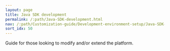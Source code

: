 ```yaml
---
layout: page
title: Java SDK development
permalink: /:path/Java-SDK-development.html
nav: /:path/Customization-guide/Development-environment-setup/Java-SDK-development
sort_idx: 50
---
```


Guide for those looking to modify and/or extend the platform.